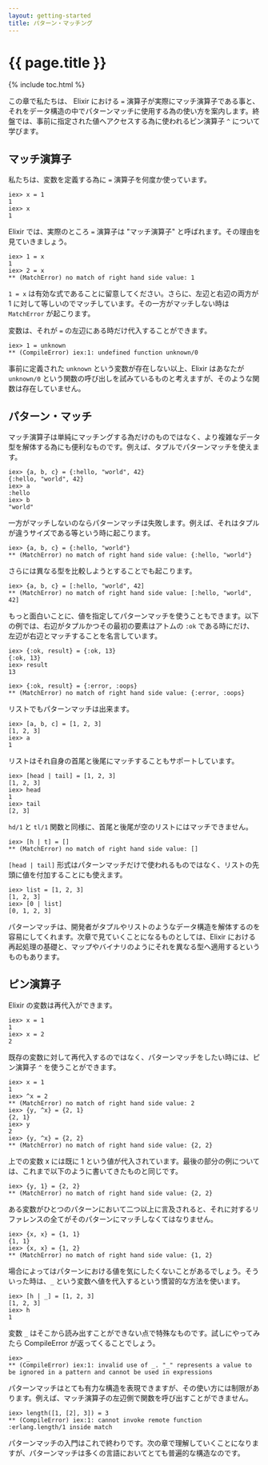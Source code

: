 ```yaml
---
layout: getting-started
title: パターン・マッチング
---
```


# {{ page.title }}<span hidden>.</span>

{% include toc.html %}

この章で私たちは、 Elixir における `=` 演算子が実際にマッチ演算子である事と、それをデータ構造の中でパターンマッチに使用する為の使い方を案内します。終盤では、事前に指定された値へアクセスする為に使われるピン演算子 `^` について学びます。

## マッチ演算子

私たちは、変数を定義する為に `=` 演算子を何度か使っています。

```iex
iex> x = 1
1
iex> x
1
```

Elixir では、実際のところ `=` 演算子は "マッチ演算子" と呼ばれます。その理由を見ていきましょう。

```iex
iex> 1 = x
1
iex> 2 = x
** (MatchError) no match of right hand side value: 1
```

`1 = x` は有効な式であることに留意してください。さらに、左辺と右辺の両方が 1 に対して等しいのでマッチしています。その一方がマッチしない時は `MatchError` が起こります。

変数は、それが `=` の左辺にある時だけ代入することができます。

```iex
iex> 1 = unknown
** (CompileError) iex:1: undefined function unknown/0
```

事前に定義された `unknown` という変数が存在しない以上、Elixir はあなたが `unknown/0` という関数の呼び出しを試みているものと考えますが、そのような関数は存在していません。

## パターン・マッチ

マッチ演算子は単純にマッチングする為だけのものではなく、より複雑なデータ型を解体する為にも便利なものです。例えば、タプルでパターンマッチを使えます。

```iex
iex> {a, b, c} = {:hello, "world", 42}
{:hello, "world", 42}
iex> a
:hello
iex> b
"world"
```

一方がマッチしないのならパターンマッチは失敗します。例えば、それはタプルが違うサイズである等という時に起こります。

```iex
iex> {a, b, c} = {:hello, "world"}
** (MatchError) no match of right hand side value: {:hello, "world"}
```

さらには異なる型を比較しようとすることでも起こります。

```iex
iex> {a, b, c} = [:hello, "world", 42]
** (MatchError) no match of right hand side value: [:hello, "world", 42]
```

もっと面白いことに、値を指定してパターンマッチを使うこともできます。以下の例では、右辺がタプルかつその最初の要素はアトムの `:ok` である時にだけ、左辺が右辺とマッチすることを名言しています。

```iex
iex> {:ok, result} = {:ok, 13}
{:ok, 13}
iex> result
13

iex> {:ok, result} = {:error, :oops}
** (MatchError) no match of right hand side value: {:error, :oops}
```

リストでもパターンマッチは出来ます。

```iex
iex> [a, b, c] = [1, 2, 3]
[1, 2, 3]
iex> a
1
```

リストはそれ自身の首尾と後尾にマッチすることもサポートしています。

```iex
iex> [head | tail] = [1, 2, 3]
[1, 2, 3]
iex> head
1
iex> tail
[2, 3]
```

`hd/1` と `tl/1` 関数と同様に、首尾と後尾が空のリストにはマッチできません。

```iex
iex> [h | t] = []
** (MatchError) no match of right hand side value: []
```

`[head | tail]` 形式はパターンマッチだけで使われるものではなく、リストの先頭に値を付加することにも使えます。

```iex
iex> list = [1, 2, 3]
[1, 2, 3]
iex> [0 | list]
[0, 1, 2, 3]
```

パターンマッチは、開発者がタプルやリストのようなデータ構造を解体するのを容易にしてくれます。次章で見ていくことになるものとしては、Elixir における再起処理の基礎と、マップやバイナリのようにそれを異なる型へ適用するというものもあります。

## ピン演算子

Elixir の変数は再代入ができます。

```iex
iex> x = 1
1
iex> x = 2
2
```

既存の変数に対して再代入するのではなく、パターンマッチをしたい時には、ピン演算子 `^` を使うことができます。

```iex
iex> x = 1
1
iex> ^x = 2
** (MatchError) no match of right hand side value: 2
iex> {y, ^x} = {2, 1}
{2, 1}
iex> y
2
iex> {y, ^x} = {2, 2}
** (MatchError) no match of right hand side value: {2, 2}
```

上での変数 x には既に 1 という値が代入されています。最後の部分の例については、これまで以下のように書いてきたものと同じです。

```
iex> {y, 1} = {2, 2}
** (MatchError) no match of right hand side value: {2, 2}
```

ある変数がひとつのパターンにおいて二つ以上に言及されると、それに対するリファレンスの全てがそのパターンにマッチしなくてはなりません。

```iex
iex> {x, x} = {1, 1}
{1, 1}
iex> {x, x} = {1, 2}
** (MatchError) no match of right hand side value: {1, 2}
```

場合によってはパターンにおける値を気にしたくないことがあるでしょう。そういった時は、`_` という変数へ値を代入するという慣習的な方法を使います。

```iex
iex> [h | _] = [1, 2, 3]
[1, 2, 3]
iex> h
1
```

変数 `_` はそこから読み出すことができない点で特殊なものです。試しにやってみたら CompileError が返ってくることでしょう。

```iex
iex> _
** (CompileError) iex:1: invalid use of _. "_" represents a value to be ignored in a pattern and cannot be used in expressions
```

パターンマッチはとても有力な構造を表現できますが、その使い方には制限があります。例えば、マッチ演算子の左辺側で関数を呼び出すことができません。

```iex
iex> length([1, [2], 3]) = 3
** (CompileError) iex:1: cannot invoke remote function :erlang.length/1 inside match
```

パターンマッチの入門はこれで終わりです。次の章で理解していくことになりますが、パターンマッチは多くの言語においてとても普遍的な構造なのです。
